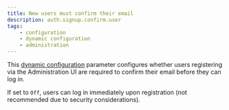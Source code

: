 ```yaml
---
title: New users must confirm their email
description: auth.signup.confirm.user
tags:
    - configuration
    - dynamic configuration
    - administration
---
```


This [dynamic configuration](/configuration/backend/dynamic) parameter configures whether users registering via the Administration UI are required to confirm their email before they can log in.

<!--more-->

If set to `Off`, users can log in immediately upon registration (not recommended due to security considerations).
